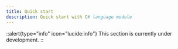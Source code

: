 ```yaml
---
title: Quick start
description: Quick start with С# language module
---
```


::alert{type="info" icon="lucide:info"}
  This section is currently under development.
::